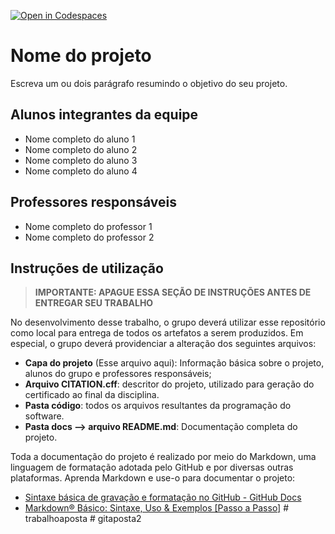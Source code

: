 [![Open in Codespaces](https://classroom.github.com/assets/launch-codespace-2972f46106e565e64193e422d61a12cf1da4916b45550586e14ef0a7c637dd04.svg)](https://classroom.github.com/open-in-codespaces?assignment_repo_id=19044169)
# Nome do projeto

Escreva um ou dois parágrafo resumindo o objetivo do seu projeto.

## Alunos integrantes da equipe

* Nome completo do aluno 1
* Nome completo do aluno 2
* Nome completo do aluno 3
* Nome completo do aluno 4

## Professores responsáveis

* Nome completo do professor 1
* Nome completo do professor 2



## Instruções de utilização 

> **IMPORTANTE: APAGUE ESSA SEÇÃO DE INSTRUÇÕES ANTES DE ENTREGAR SEU TRABALHO**

No desenvolvimento desse trabalho, o grupo deverá utilizar esse repositório como local para entrega de todos os artefatos a serem produzidos. Em especial, o grupo deverá providenciar a alteração dos seguintes arquivos:

* **Capa do projeto** (Esse arquivo aqui): Informação básica sobre o projeto, alunos do grupo e professores responsáveis;
* **Arquivo CITATION.cff**: descritor do projeto, utilizado para geração do certificado ao final da disciplina.
* **Pasta código**: todos os arquivos resultantes da programação do software.
* **Pasta docs --> arquivo README.md**: Documentação completa do projeto.

Toda a documentação do projeto é realizado por meio do Markdown, uma linguagem de formatação adotada pelo GitHub e por diversas outras plataformas. Aprenda Markdown e use-o para documentar o projeto:

* [Sintaxe básica de gravação e formatação no GitHub - GitHub Docs](https://docs.github.com/pt/get-started/writing-on-github/getting-started-with-writing-and-formatting-on-github/basic-writing-and-formatting-syntax)
* [Markdown® Básico: Sintaxe, Uso &amp; Exemplos [Passo a Passo]](https://markdown.net.br/sintaxe-basica/)
#   t r a b a l h o a p o s t a  
 #   g i t a p o s t a 2  
 
